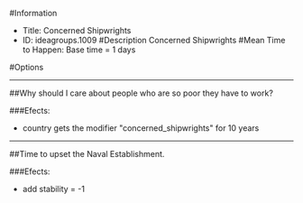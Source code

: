#Information
 - Title: Concerned Shipwrights
 - ID: ideagroups.1009
#Description
Concerned Shipwrights
#Mean Time to Happen:
Base time = 1 days

#Options

___
##Why should I care about people who are so poor they have to work?

###Efects:<ul><li>country gets the modifier "concerned_shipwrights" for 10 years</li></ul>

___
##Time to upset the Naval Establishment.

###Efects:<ul><li>add stability = -1</li></ul>
